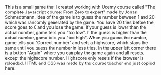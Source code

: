 This is a small game that I created working with Udemy course called "The complete Javascript course: From Zero to expert" made by Jonas Schmedtmann.
Idea of the game is to guess the number between 1 and 20 which was randomly generated by the game. You have 20 tries before the score goes to 0 and you lose the game. If your guess is lower than the actual number, game tells you "too low". If the guess is higher than the actual number, game tells you "too high". 
When you guess the number, game tells you "Correct number" and sets a highscore, which stays the same until you guess the number in less tries. 
In the upper left corner there is a button "Again" where you can play the game again and all resets, except the highscore number. Highscore only resets if the browser is reloaded.
HTML and CSS was made by the course teacher and just copied here.
